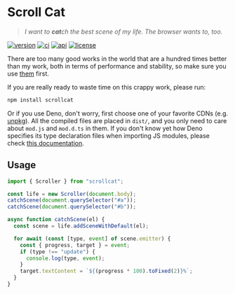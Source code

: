 # Scroll Cat

> _I want to **cat**ch the best scene of my life. The browser wants to, too._

[![version](https://img.shields.io/github/tag/zhmushan/scrollcat.svg)](https://github.com/zhmushan/scrollcat)
[![ci](https://github.com/zhmushan/scrollcat/workflows/ci/badge.svg?branch=master)](https://github.com/zhmushan/scrollcat/actions)
[![api](https://img.shields.io/badge/api-doc-blue)](https://doc.deno.land/https://deno.land/x/scrollcat/src/mod.ts)
[![license](https://img.shields.io/github/license/zhmushan/scrollcat.svg)](https://github.com/zhmushan/scrollcat)

There are too many good works in the world that are a hundred times better than
my work, both in terms of performance and stability, so make sure you use
[them](https://github.com/search?q=scroll) first.

If you are really ready to waste time on this crappy work, please run:

```sh
npm install scrollcat
```

Or if you use Deno, don't worry, first choose one of your favorite CDNs (e.g.
[unpkg](https://unpkg.com/browse/scrollcat/dist/)). All the compiled files are
placed in `dist/`, and you only need to care about `mod.js` and `mod.d.ts` in
them. If you don't know yet how Deno specifies its type declaration files when
importing JS modules, please check
[this documentation](https://deno.land/manual@v1.25.0/typescript/types#providing-types-when-importing).

## Usage

```js
import { Scroller } from "scrollcat";

const life = new Scroller(document.body);
catchScene(document.querySelector("#a"));
catchScene(document.querySelector("#b"));

async function catchScene(el) {
  const scene = life.addSceneWithDefault(el);

  for await (const [type, event] of scene.emitter) {
    const { progress, target } = event;
    if (type !== "update") {
      console.log(type, event);
    }
    target.textContent = `${(progress * 100).toFixed(2)}%`;
  }
}
```
